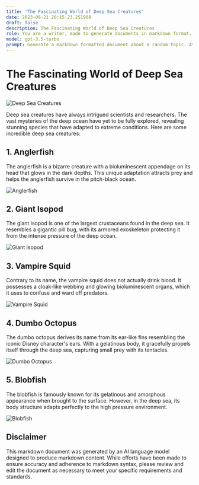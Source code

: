 ```yaml
---
title: 'The Fascinating World of Deep Sea Creatures'
date: 2023-08-21 20:15:23.251908
draft: false
description: The Fascinating World of Deep Sea Creatures
role: You are a writer, made to generate documents in markdown format. It is very important that all of the documents you generate are in valid markdown format.
model: gpt-3.5-turbo
prompt: Generate a markdown formatted document about a random topic. At the bottom, include a disclaimer explaining that the document was generated by you. The first line of the document should be the title. Make sure that the entire document is in proper markdown format, using a mix of various tags to make the document visually appealing.
---
```


# The Fascinating World of Deep Sea Creatures

![Deep Sea Creatures](https://www.example.com/deep-sea-creatures.jpg)

Deep sea creatures have always intrigued scientists and researchers. The vast mysteries of the deep ocean have yet to be fully explored, revealing stunning species that have adapted to extreme conditions. Here are some incredible deep sea creatures:

## 1. Anglerfish

The anglerfish is a bizarre creature with a bioluminescent appendage on its head that glows in the dark depths. This unique adaptation attracts prey and helps the anglerfish survive in the pitch-black ocean.

![Anglerfish](https://www.example.com/anglerfish.jpg)

## 2. Giant Isopod

The giant isopod is one of the largest crustaceans found in the deep sea. It resembles a gigantic pill bug, with its armored exoskeleton protecting it from the intense pressure of the deep ocean.

![Giant Isopod](https://www.example.com/giant-isopod.jpg)

## 3. Vampire Squid

Contrary to its name, the vampire squid does not actually drink blood. It possesses a cloak-like webbing and glowing bioluminescent organs, which it uses to confuse and ward off predators.

![Vampire Squid](https://www.example.com/vampire-squid.jpg)

## 4. Dumbo Octopus

The dumbo octopus derives its name from its ear-like fins resembling the iconic Disney character's ears. With a gelatinous body, it gracefully propels itself through the deep sea, capturing small prey with its tentacles.

![Dumbo Octopus](https://www.example.com/dumbo-octopus.jpg)

## 5. Blobfish

The blobfish is famously known for its gelatinous and amorphous appearance when brought to the surface. However, in the deep sea, its body structure adapts perfectly to the high pressure environment.

![Blobfish](https://www.example.com/blobfish.jpg)

## Disclaimer

This markdown document was generated by an AI language model designed to produce markdown content. While efforts have been made to ensure accuracy and adherence to markdown syntax, please review and edit the document as necessary to meet your specific requirements and standards.